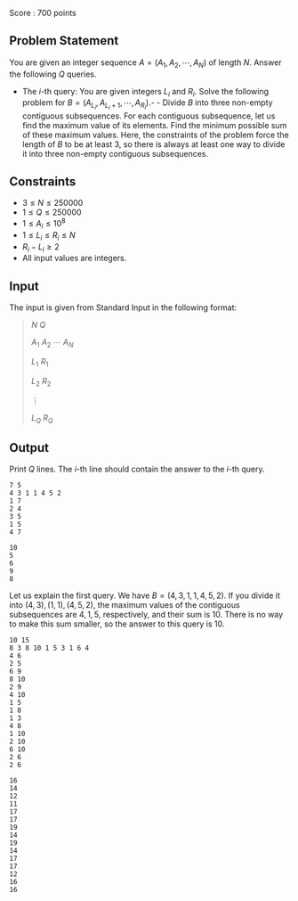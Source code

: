 Score : $700$ points

## Problem Statement

You are given an integer sequence $A=(A_1,A_2,\cdots,A_N)$ of length $N$.
Answer the following $Q$ queries.

- The $i$-th query: You are given integers $L_i$ and $R_i$.
Solve the following problem for $B=(A_{L_i},A_{L_i+1},\cdots,A_{R_i})$.-   - Divide $B$ into three non-empty contiguous subsequences. For each contiguous subsequence, let us find the maximum value of its elements. Find the minimum possible sum of these maximum values.
Here, the constraints of the problem force the length of $B$ to be at least $3$, so there is always at least one way to divide it into three non-empty contiguous subsequences.

## Constraints

- $3 \leq N \leq 250000$
- $1 \leq Q \leq 250000$
- $1 \leq A_i \leq 10^8$
- $1 \leq L_i \leq R_i \leq N$
- $R_i - L_i \geq 2$
- All input values are integers.

## Input

The input is given from Standard Input in the following format:

> $N$ $Q$
> 
> $A_1$ $A_2$ $\cdots$ $A_N$
> 
> $L_1$ $R_1$
> 
> $L_2$ $R_2$
> 
> $\vdots$
> 
> $L_Q$ $R_Q$

## Output

Print $Q$ lines. The $i$-th line should contain the answer to the $i$-th query.

```input1
7 5
4 3 1 1 4 5 2
1 7
2 4
3 5
1 5
4 7
```

```output1
10
5
6
9
8
```

Let us explain the first query.
We have $B=(4,3,1,1,4,5,2)$.
If you divide it into $(4,3),(1,1),(4,5,2)$, the maximum values of the contiguous subsequences are $4,1,5$, respectively, and their sum is $10$.
There is no way to make this sum smaller, so the answer to this query is $10$.

```input2
10 15
8 3 8 10 1 5 3 1 6 4
4 6
2 5
6 9
8 10
2 9
4 10
1 5
1 8
1 3
4 8
1 10
2 10
6 10
2 6
2 6
```

```output2
16
14
12
11
17
17
19
14
19
14
17
17
12
16
16
```